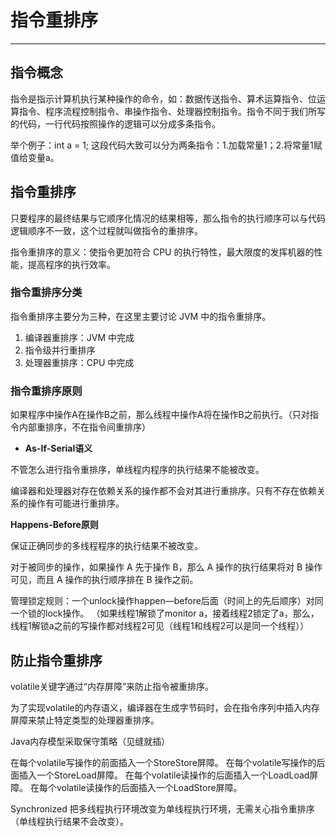 # 指令重排序

---

## 指令概念

指令是指示计算机执行某种操作的命令，如：数据传送指令、算术运算指令、位运算指令、程序流程控制指令、串操作指令、处理器控制指令。指令不同于我们所写的代码，一行代码按照操作的逻辑可以分成多条指令。

举个例子：int a = 1;  这段代码大致可以分为两条指令：1.加载常量1；2.将常量1赋值给变量a。

## 指令重排序


只要程序的最终结果与它顺序化情况的结果相等，那么指令的执行顺序可以与代码逻辑顺序不一致，这个过程就叫做指令的重排序。

指令重排序的意义：使指令更加符合 CPU 的执行特性，最大限度的发挥机器的性能，提高程序的执行效率。


### 指令重排序分类

指令重排序主要分为三种，在这里主要讨论 JVM 中的指令重排序。

1. 编译器重排序：JVM 中完成
2. 指令级并行重排序
3. 处理器重排序：CPU 中完成
 

### 指令重排序原则

如果程序中操作A在操作B之前，那么线程中操作A将在操作B之前执行。（只对指令内部重排序，不在指令间重排序）

 
- **As-If-Serial语义**

不管怎么进行指令重排序，单线程内程序的执行结果不能被改变。

编译器和处理器对存在依赖关系的操作都不会对其进行重排序。只有不存在依赖关系的操作有可能进行重排序。

 
**Happens-Before原则**

保证正确同步的多线程程序的执行结果不被改变。

对于被同步的操作，如果操作 A 先于操作 B，那么 A 操作的执行结果将对 B 操作可见，而且 A 操作的执行顺序排在 B 操作之前。

管理锁定规则：一个unlock操作happen—before后面（时间上的先后顺序）对同一个锁的lock操作。
（如果线程1解锁了monitor a，接着线程2锁定了a，那么，线程1解锁a之前的写操作都对线程2可见（线程1和线程2可以是同一个线程））



## 防止指令重排序

volatile关键字通过“内存屏障”来防止指令被重排序。

为了实现volatile的内存语义，编译器在生成字节码时，会在指令序列中插入内存屏障来禁止特定类型的处理器重排序。

Java内存模型采取保守策略（见缝就插）

在每个volatile写操作的前面插入一个StoreStore屏障。
在每个volatile写操作的后面插入一个StoreLoad屏障。
在每个volatile读操作的后面插入一个LoadLoad屏障。
在每个volatile读操作的后面插入一个LoadStore屏障。


Synchronized 把多线程执行环境改变为单线程执行环境，无需关心指令重排序（单线程执行结果不会改变）。



